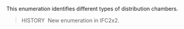﻿This enumeration identifies different types of distribution chambers.

> HISTORY&nbsp; New enumeration in IFC2x2.
